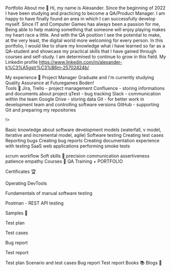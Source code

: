 Portfolio
About me 👋
Hi, my name is Alexander. Since the beginning of 2022 I have been studying and practicing to become a QA/Product Manager. I am happy to have finally found an area in which I can successfully develop myself. Since IT and Computer Games has always been a passion for me, Being able to help making something that someone will enjoy playing makes my heart race a little. And with the QA position I see the potential to make, at the very least, the digital world more welcoming for every person. In this portfolio, I would like to share my knowledge what i have learned so far as a QA-student and showcase my practical skills that I have gained through courses and self-study. I am determined to continue to grow in this field.
My Linkedin profile https://www.linkedin.com/in/alexander-k%C3%A5gstr%C3%B6m-25702424b/

My experience 🏢
Project Manager Graduate and i'm currently studying Quality Assurance at Futuregames Boden!  
Tools 🔧
Jira, Trello - project management
Confluence - storing informations and documents about project
qTest - bug tracking
Slack - communication within the team
Google Drive - storing data
Git - for better work in development team and controlling software versions
GitHub - supporting Git and preparing my repositories



!>				


Basic knowledge about software development models (waterfall, v model, iterative and incremental model, agile)
Software testing
Creating test cases
Reporting bugs
Creating bug reports
Creating documentation
experience with testing SaaS web applications
performing smoke tests

scrum workflow
Soft skills 📁
precision
communication
assertiveness
patience
empathy
Courses 📓
QA Training + PORTFOLIO

Certificates 🏆


Operating DevTools

Fundamentals of manual software testing

Postman - REST API testing



Samples 🔬


Test plan

Test cases

Bug report

Test report


Test plan
Scenario and test cases
Bug report
Test report
Books 📚
Blogs 📰
